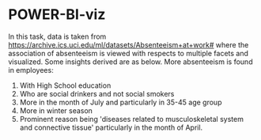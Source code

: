 # POWER-BI-viz
In this task, data is taken from https://archive.ics.uci.edu/ml/datasets/Absenteeism+at+work# where the association of absenteeism is viewed with respects to multiple facets and visualized. Some insights derived are as below.
More absenteeism is found in employees:
1. With High School education
2. Who are social drinkers and not social smokers
3. More in the month of July and particularly in 35-45 age group
4. More in winter season
5. Prominent reason being 'diseases related to musculoskeletal system and connective tissue' particularly in the month of April.
